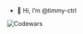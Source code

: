 - 👋 Hi, I’m @timmy-ctrl



![Codewars](https://www.codewars.com/users/timmyIt988/badges/large)


<!---
timmy-ctrl/timmy-ctrl is a ✨ special ✨ repository because its `README.md` (this file) appears on your GitHub profile.
You can click the Preview link to take a look at your changes.
--->
